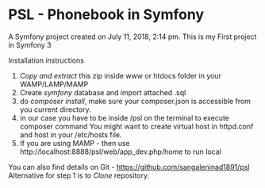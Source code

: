 PSL - Phonebook in Symfony
===

A Symfony project created on July 11, 2018, 2:14 pm.
This is my First project in Symfony 3

Installation instructions
1. *Copy and extract* this zip inside www or htdocs folder in your WAMP/LAMP/MAMP
2. Create *symfony* database and import attached .sql
3. do *composer install*, make sure your composer.json is accessible from you current directory.
4. in our case you have to be inside /psl on the terminal to execute composer command
You might want to create virtual host in httpd.conf and host in your /etc/hosts file.
5. If you are using MAMP - then use http://localhost:8888/psl/web/app_dev.php/home to run local 

You can also find details on Git - https://github.com/sangaleninad1891/psl
Alternative for step 1 is to *Clone* repository.
 


